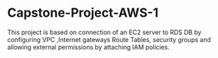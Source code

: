 # Capstone-Project-AWS-1
This project is based on connection of an EC2 server to RDS DB by configuring VPC ,Internet gateways Route Tables, security groups and allowing external permissions by attaching IAM policies.
